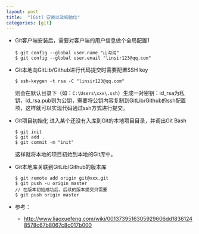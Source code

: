 ```yaml
---
layout: post
title:  "[Git] 安装以及初始化"
categories: [git]
---
```


+ Git客户端安装后，需要对客户端的用户信息做个全局配置1
  ```
  $ git config --global user.name "山沟沟"
  $ git config --global user.email "linsir123@qq.com"
  ```

+ Git本地向GitLib/Github进行代码提交时需要配置SSH key
  ```
  $ ssh-keygen -t rsa -C "linsir123@qq.com"
  ```
  
  则会在默认目录下（如：`C:\Users\xxx\.ssh`）生成一对密钥：id_rsa为私钥，id_rsa.pub则为公钥，需要将公钥内容复制到GitLib/Github的ssh配置项，这样就可以实现代码通过ssh方式进行提交。

+ Git项目初始化
  进入某个还没有入库到Git的本地项目目录，并调出Git Bash
  ```
  $ git init
  $ git add .
  $ git commit -m "init"
  ```
  
  这样就将本地的项目初始到本地的Git库中。

+ Git本地库关联到GitLib/Github的版本库
  ```
  $ git remote add origin git@xxx.git
  $ git push -u origin master
  // 在版本初始成功后，后续的版本提交只需要
  $ git push origin master
  ```

+ 参考：
  - http://www.liaoxuefeng.com/wiki/0013739516305929606dd18361248578c67b8067c8c017b000
